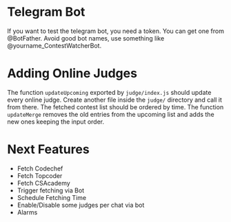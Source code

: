 # Telegram Bot
If you want to test the telegram bot, you need a token. You can get one from @BotFather. Avoid good bot names, use something like @yourname_ContestWatcherBot.

# Adding Online Judges
The function `updateUpcoming` exported by `judge/index.js` should update every online judge. Create another file inside the `judge/` directory and call it from there. The fetched contest list should be ordered by time. The function `updateMerge` removes the old entries from the upcoming list and adds the new ones keeping the input order.

# Next Features
- Fetch Codechef
- Fetch Topcoder
- Fetch CSAcademy
- Trigger fetching via Bot
- Schedule Fetching Time
- Enable/Disable some judges per chat via bot
- Alarms
